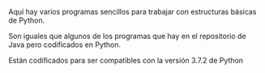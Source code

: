 Aquí hay varios programas sencillos para trabajar con estructuras básicas de Python.

Son iguales que algunos de los programas que hay en el repositorio de Java pero codificados en Python.

Están codificados para ser compatibles con la versión 3.7.2 de Python
